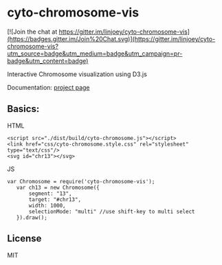 cyto-chromosome-vis
===============

[![Join the chat at https://gitter.im/linjoey/cyto-chromosome-vis](https://badges.gitter.im/Join%20Chat.svg)](https://gitter.im/linjoey/cyto-chromosome-vis?utm_source=badge&utm_medium=badge&utm_campaign=pr-badge&utm_content=badge)

Interactive Chromosome visualization using D3.js

Documentation: [project page](http://linjoey.github.io/cyto-chromosome-vis)

## Basics:

HTML



```
<script src="./dist/build/cyto-chromosome.js"></script>
<link href="css/cyto-chromosome.style.css" rel="stylesheet"  type="text/css"/>
<svg id="chr13"></svg>
```

JS

```
var Chromosome = require('cyto-chromosome-vis');
   var ch13 = new Chromosome({
       segment: "13",
       target: "#chr13",
       width: 1000,
       selectionMode: "multi" //use shift-key to multi select
   }).draw();
```

## License

MIT

